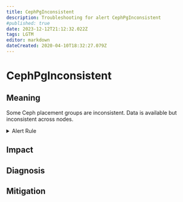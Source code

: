 ```yaml
---
title: CephPgInconsistent
description: Troubleshooting for alert CephPgInconsistent
#published: true
date: 2023-12-12T21:12:32.022Z
tags: LGTM
editor: markdown
dateCreated: 2020-04-10T18:32:27.079Z
---
```


# CephPgInconsistent

## Meaning
[//]: # "Short paragraph that explains what the alert means"
Some Ceph placement groups are inconsistent. Data is available but inconsistent across nodes.

<details>
  <summary>Alert Rule</summary>

  ```yaml
alert: CephPgInconsistent
expr: ceph_pg_inconsistent > 0
for: 0m
labels:
    severity: warning
annotations:
    summary: Ceph PG inconsistent (instance {{ $labels.instance }})
    description: |-
        Some Ceph placement groups are inconsistent. Data is available but inconsistent across nodes.
          VALUE = {{ $value }}
          LABELS = {{ $labels }}
    runbook: https://github.com/srerun/prometheus-alerts/content/runbooks/CephPgInconsistent

  ```
</details>


## Impact
[//]: # "What could / will happen if the alert is not addressed"



## Diagnosis
[//]: # "Steps to take to identify the cause of the problem"



## Mitigation
[//]: # "The steps necessary to resolve the alert"
